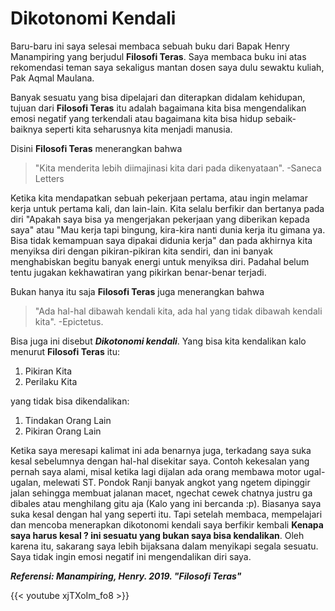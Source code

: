 # Dikotonomi Kendali

Baru-baru ini saya selesai membaca sebuah buku dari Bapak Henry Manampiring yang berjudul **Filosofi Teras**. Saya membaca buku ini atas rekomendasi teman saya sekaligus mantan dosen saya dulu sewaktu kuliah, Pak Aqmal Maulana.

Banyak sesuatu yang bisa dipelajari dan diterapkan didalam kehidupan, tujuan dari **Filosofi Teras** itu adalah bagaimana kita bisa mengendalikan emosi negatif yang terkendali atau bagaimana kita bisa hidup sebaik-baiknya seperti kita seharusnya kita menjadi manusia.

Disini **Filosofi Teras** menerangkan bahwa
>"Kita menderita lebih diimajinasi kita dari pada dikenyataan". -Saneca Letters

Ketika kita mendapatkan sebuah pekerjaan pertama, atau ingin melamar kerja untuk pertama kali, dan lain-lain. Kita selalu berfikir dan bertanya pada diri  "Apakah saya bisa ya mengerjakan pekerjaan yang diberikan kepada saya" atau "Mau kerja tapi bingung, kira-kira nanti dunia kerja itu gimana ya. Bisa tidak kemampuan saya dipakai didunia kerja" dan pada akhirnya kita menyiksa diri dengan pikiran-pikiran kita sendiri, dan ini banyak menghabiskan begitu banyak energi untuk menyiksa diri. Padahal belum tentu jugakan kekhawatiran yang pikirkan benar-benar terjadi.

Bukan hanya itu saja **Filosofi Teras** juga menerangkan bahwa
>"Ada hal-hal dibawah kendali kita, ada hal yang tidak dibawah kendali kita". -Epictetus.

Bisa juga ini disebut ***Dikotonomi kendali***. Yang bisa kita kendalikan kalo menurut **Filosofi Teras** itu:
1. Pikiran Kita
2. Perilaku Kita

yang tidak bisa dikendalikan:
1. Tindakan Orang Lain
2. Pikiran Orang Lain

Ketika saya meresapi kalimat ini ada benarnya juga, terkadang saya suka kesal sebelumnya dengan hal-hal disekitar saya. Contoh kekesalan yang pernah saya alami, misal ketika lagi dijalan ada orang membawa motor ugal-ugalan, melewati ST. Pondok Ranji banyak angkot yang ngetem dipinggir jalan sehingga membuat jalanan macet, ngechat cewek chatnya justru ga dibales atau menghilang gitu aja (Kalo yang ini bercanda :p). Biasanya saya suka kesal dengan hal yang seperti itu. Tapi setelah membaca, mempelajari dan mencoba menerapkan dikotonomi kendali saya berfikir kembali **Kenapa saya harus kesal ? ini sesuatu yang bukan saya bisa kendalikan**. Oleh karena itu, sakarang saya lebih bijaksana dalam menyikapi segala sesuatu. Saya tidak ingin emosi negatif ini mengendalikan diri saya.

***Referensi: Manampiring, Henry. 2019. "Filosofi Teras"***

{{< youtube xjTXoIm_fo8 >}}
